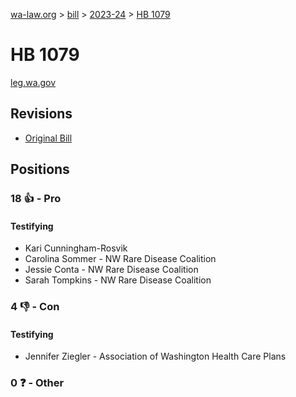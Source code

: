 [wa-law.org](/) > [bill](/bill/) > [2023-24](/bill/2023-24/) > [HB 1079](/bill/2023-24/hb/1079/)

# HB 1079
[leg.wa.gov](https://app.leg.wa.gov/billsummary?BillNumber=1079&Year=2023&Initiative=false)

## Revisions
* [Original Bill](1/)

## Positions
### 18 👍 - Pro
#### Testifying
* Kari Cunningham-Rosvik
* Carolina Sommer - NW Rare Disease Coalition
* Jessie Conta - NW Rare Disease Coalition
* Sarah Tompkins - NW Rare Disease Coalition

### 4 👎 - Con
#### Testifying
* Jennifer Ziegler - Association of Washington Health Care Plans

### 0 ❓ - Other
